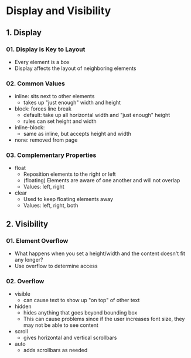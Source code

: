 # Display and Visibility

## 1. Display
### 01. Display is Key to Layout
* Every element is a box
* Display affects the layout of neighboring elements

### 02. Common Values
* inline: sits next to other elements
    * takes up "just enough" width and height
* block: forces line break
    * default: take up all horizontal width and "just enough" height
    * rules can set height and width
* inline-block:
    * same as inline, but accepts height and width
* none: removed from page

### 03. Complementary Properties
* float
    * Reposition elements to the right or left
    * (floating) Elements are aware of one another and will not overlap
    * Values: left, right
* clear
    * Used to keep floating elements away
    * Values: left, right, both

## 2. Visibility

### 01. Element Overflow
* What happens when you set a height/width and the content doesn't fit any longer?
* Use overflow to determine access

### 02. Overflow
* visible
    * can cause text to show up "on top" of other text
* hidden
    * hides anything that goes beyond bounding box
    * This can cause problems since if the user increases font size, they may not be able to see content
* scroll
    * gives horizontal and vertical scrollbars
* auto
    * adds scrollbars as needed
